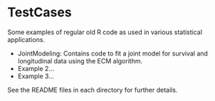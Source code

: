 TestCases
=========

Some examples of regular old R code as used in various statistical applications. 

+ JointModeling: Contains code to fit a joint model for survival and longitudinal data using the ECM algorithm.
+ Example 2...
+ Example 3...

See the README files in each directory for further details.

